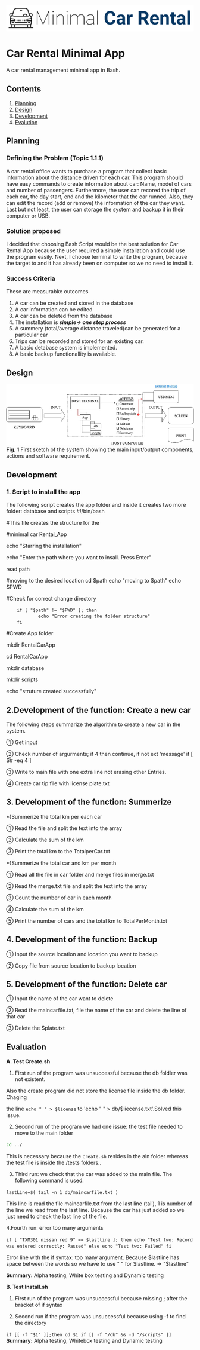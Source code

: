![CarRental](logo.png)

Car Rental Minimal App
===========================

A car rental management minimal app in Bash.

Contents
-----
  1. [Planning](#planning)
  1. [Design](#design)
  1. [Development](#development)
  1. [Evalution](#evaluation)

Planning
----------
### Defining the Problem (Topic 1.1.1)
 A car rental office wants to purchase a program that collect basic information about the distance driven for each car. This program should have easy commands to create information about car: Name, model of cars and number of passengers. Furthermore, the user can recored the trip of each car, the day start, end and the kilometer that the car runned.  Also, they can edit the record (add or remove) the information of the car they want. Last but not least, the user can storage the system and backup it in their computer or USB. 
 
### Solution proposed
 I decided that choosing Bash Script would be the best solution for Car Rental App because the user required a simple installation and could use the program easily. Next, I choose terminal to write the program, because the target to       and it has already been on computer so we no need to install it. 
 
### Success Criteria
 These are measurabke outcomes
 1. A car can be created and stored in the database
 1. A car information can be edited
 1. A car can be deleted from the database
 1. The installation is ***simple-> one step process***
 1. A summery (total/average distance traveled)can be generated for a particular car
 1. Trips can be recorded and stored for an existing car.
 1. A basic detabase system is implemented.
 1. A basic backup functionallity is available.
 
Design
---------
![SystemDiagram](Diagram.png)
**Fig. 1** First sketch of the system showing the main input/output components, actions and software requirement.

Development
--------
### 1. Script to install the app
The following script creates the app folder and inside it creates two more folder: database and scripts
#!/bin/bash

#This file creates the structure for the

#minimal car Rental_App

echo "Starring the installation"

echo "Enter the path where you want to insall. Press Enter"

read path

#moving to the desired location
cd $path
echo "moving to $path"
echo $PWD

#Check for correct change directory   

        if [ "$path" != "$PWD" ]; then
                echo "Error creating the folder structure"
        fi

#Create App folder

mkdir RentalCarApp

cd RentalCarApp

mkdir database

mkdir scripts

echo "struture created successfully"

## 2.Development of the function: Create a new car
The following steps summarize the algorithm to create a new car in the system. 

① Get input

② Check number of argurments; if 4 then continue, if not ext 'message'
    if [ $# -eq 4 ]

③ Write to main file with one extra line not erasing other Entries.

④ Create car tip file with license plate.txt

## 3. Development of the function: Summerize

*)Summerize the total km per each car

  ① Read the file and split the text into the array
  
  ② Calculate the sum of the km
  
  ③ Print the total km to the TotalperCar.txt

 *)Summerize the total car and km per month
 
 ① Read all the file in car folder and merge files in merge.txt
 
 ② Read the merge.txt file and split the text into the array
 
 ③ Count the number of car in each month
 
 ④ Calculate the sum of the km
 
 ⑤ Print the number of cars and the total km to TotalPerMonth.txt
 
## 4. Development of the function: Backup

① Input the source location and location you want to backup

② Copy file from source location to backup location

## 5. Development of the function: Delete car

① Input the name of the car want to delete

② Read the maincarfile.txt, file the name of the car and delete the line of that car

③ Delete the $plate.txt 

Evaluation
-----------

**A. Test Create.sh**

1. First run of the program was unsuccessful because the db foldler was not existent.

Also the create program did not store the license file inside the db folder. Chaging

the line `echo " " > $license` to 'echo " " > db/$liecense.txt'.Solved this issue.

2. Second run of the program we had one issue: the test file needed to move to the main folder 

```.sh
cd ../
```

This is necessary because the `create.sh` resides in the ain folder whereas the test file is inside the /tests folders..

3. Third run: we check that the car was added to the main file. The following command is used:

`lastLine=$( tail -n 1 db/maincarfile.txt )
`

This line is read the file maincarfile.txt from the last line (tail), 1 is number of the line we read from the last line. Because the car has just added so we just need to check the last line of the file. 

4.Fourth run: error too many arguments

`if [ "TXM301 nissan red 9" == $lastline ]; then
        echo "Test two: Record was entered correctly: Passed"
else
        echo "Test two: Failed"
fi
`

Error line with the if syntax: too many argument. Because $lastline has space between the words so we have to use " " for $lastline. => "$lastline"

**Summary:** Alpha testing, White box testing and Dynamic testing 

**B. Test Install.sh**

1. First run of the program was unsuccessful because missing ; after the bracket of if syntax

2. Second run if the program was unsuccessful because using -f to find the directory

`
if [[ -f "$1" ]];then
	cd $1
	if [[ -f "/db" && -d "/scripts" ]]
`
**Summary:** Alpha testing, Whitebox testing and Dynamic testing

